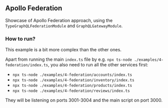 ## Apollo Federation

Showcase of Apollo Federation approach, using the `TypeGraphQLFederationModule` and `GraphQLGatewayModule`.

### How to run?

This example is a bit more complex than the other ones.

Apart from running the main `index.ts` file by e.g. `npx ts-node ./examples/4-federation/index.ts`, you also need to run all the other services first:

- `npx ts-node ./examples/4-federation/accounts/index.ts`
- `npx ts-node ./examples/4-federation/inventory/index.ts`
- `npx ts-node ./examples/4-federation/products/index.ts`
- `npx ts-node ./examples/4-federation/reviews/index.ts`

They will be listening on ports 3001-3004 and the main script on port 3000.
